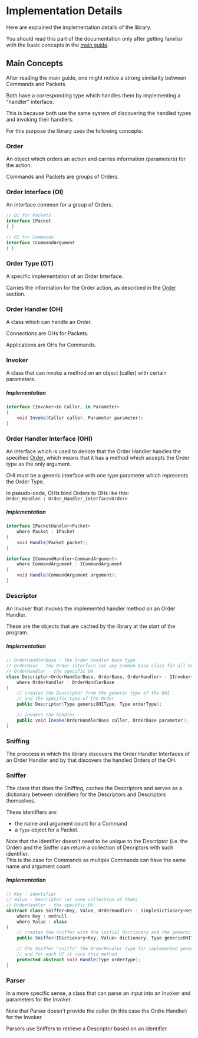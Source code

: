 # Implementation Details

Here are explained the implementation details of the library.

You should read this part of the documentation only after
getting familiar with the basic concepts in the [main guide](#README).

## Main Concepts

After reading the main guide, one might notice
a strong similarity between Commands and Packets.

Both have a corresponding type which handles them by implementing
a "handler" interface.

This is because both use the same system of discovering the handled types
and invoking their handlers.

For this purpose the library uses the following concepts:

### Order

An object which orders an action and carries information (parameters) for the action.

Commands and Packets are groups of Orders.

### Order Interface (OI)

An interface common for a group of Orders.

```csharp
// OI for Packets
interface IPacket
{ }

// OI for Commands
interface ICommandArgument
{ }
```

### Order Type (OT)

A specific implementation of an Order Interface.

Carries the information for the Order action, as described in the [Order](#Order) section.

### Order Handler (OH)

A class which can handle an Order.

Connections are OHs for Packets.

Applications are OHs for Commands.

### Invoker

A class that can invoke a method on an object (caller) with certain parameters.

##### Implementation

```csharp
interface IInvoker<in Caller, in Parameter>
{
	void Invoke(Caller caller, Parameter parameter);
}
```

### Order Handler Interface (OHI)

An interface which is used to denote that the Order Handler handles the specified [Order](#Order),
which means that it has a method which accepts the Order type as the only argument.

OHI must be a generic interface with one type parameter which represents the Order Type.

In pseudo-code, OHIs bind Orders to OHs like this:\
`Order_Handler : Order_Handler_Interface<Order>`

##### Implementation

```csharp
interface IPacketHandler<Packet>
	where Packet : IPacket
{
	void Handle(Packet packet);
}

interface ICommandHandler<CommandArgument>
	where CommandArgument : ICommandArgument
{
	void Handle(CommandArgument argument);
}
```

### Descriptor

An Invoker that invokes the implemented handler method on an Order Handler.

These are the objects that are cached by the library at the start of the program.

##### Implementation

```csharp
// OrderHandlerBase - the Order Handler base type
// OrderBase - the Order interface (or any common base class for all Orders of this type)
// OrderHandler - the specific OH
class Descriptor<OrderHandlerBase, OrderBase, OrderHandler> : IInvoker<OrderHandlerBase, OrderBase>
	where OrderHandler : OrderHandlerBase
{
	// creates the Descriptor from the generic type of the OHI
	// and the specific type of the Order
	public Descriptor(Type genericOHIType, Type orderType);

	// invokes the handler
	public void Invoke(OrderHandlerBase caller, OrderBase parameter);
}
```

### Sniffing

The proccess in which the library discovers the Order Handler Interfaces
of an Order Handler and by that discovers the handled Orders of the OH.

### Sniffer

The class that does the Sniffing, caches the Descriptors
and serves as a dictionary between identifiers for the Descriptors
and Descriptors themselves.

These identifiers are:
* the name and argument count for a Command
* a `Type` object for a Packet.

Note that the identifier doesn't need to be unique to the Descriptor (i.e. the Order)
and the Sniffer can return a collection of Decriptors with such identifier.\
This is the case for Commands as multiple Commands can have the same name and argument count.

##### Implementation

```csharp
// Key - identifier
// Value - Descriptor (or some collection of them)
// OrderHandler - the specific OH
abstract class Sniffer<Key, Value, OrderHandler> : SimpleDictionary<Key, Value>
	where Key : notnull
	where Value : class
{
	// creates the Sniffer with the initial dictionary and the generic type of the OHI
	public Sniffer(IDictionary<Key, Value> dictionary, Type genericOHIType);

	// the Sniffer "sniffs" the OrderHandler type for implemented genericOHIType interfaces
	// and for each OT it runs this method
	protected abstract void Handle(Type orderType);
}
```

### Parser

In a more specific sense, a class that can parse an input into an Invoker
and parameters for the Invoker.

Note that Parser doesn't provide the caller (in this case the Ordre Handler)
for the Invoker.

Parsers use Sniffers to retrieve a Descriptor based on an identifier.
